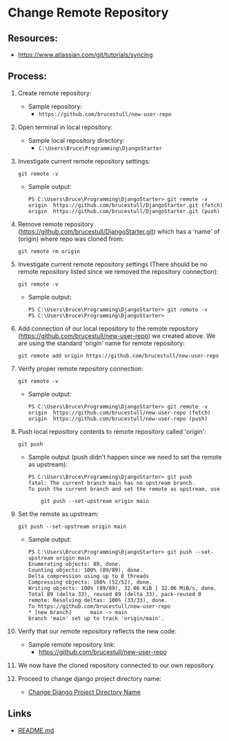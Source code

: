 # Change Remote Repository

## Resources:
* https://www.atlassian.com/git/tutorials/syncing

## Process:

1. Create remote repository:
    * Sample repository:
        * `https://github.com/brucestull/new-user-repo`

1. Open terminal in local repository:
    * Sample local repository directory:
        * `C:\Users\Bruce\Programming\DjangoStarter`

1. Investigate current remote repository settings:
    ```
    git remote -v
    ```
    * Sample output:
        ```
        PS C:\Users\Bruce\Programming\DjangoStarter> git remote -v
        origin  https://github.com/brucestull/DjangoStarter.git (fetch)
        origin  https://github.com/brucestull/DjangoStarter.git (push)
        ```
1. Remove remote repository (https://github.com/brucestull/DjangoStarter.git) which has a 'name' of (origin) where repo was cloned from:
    ```
    git remote rm origin
    ```

1. Investigate current remote repository settings (There should be no remote repository listed since we removed the repository connection):
    ```
    git remote -v
    ```
    * Sample output:
        ```
        PS C:\Users\Bruce\Programming\DjangoStarter> git remote -v
        PS C:\Users\Bruce\Programming\DjangoStarter>
        ```

1. Add connection of our local repository to the remote repository (https://github.com/brucestull/new-user-repo) we created above. We are using the standard 'origin' name for remote repository:
    ```
    git remote add origin https://github.com/brucestull/new-user-repo
    ```

1. Verify proper remote repository connection:
    ```
    git remote -v
    ```
    * Sample output:
        ```
        PS C:\Users\Bruce\Programming\DjangoStarter> git remote -v
        origin  https://github.com/brucestull/new-user-repo (fetch)
        origin  https://github.com/brucestull/new-user-repo (push)
        ```

1. Push local repository contents to remote repository called 'origin':
    ```
    git push
    ```
    * Sample output (push didn't happen since we need to set the remote as upstream):
        ```
        PS C:\Users\Bruce\Programming\DjangoStarter> git push
        fatal: The current branch main has no upstream branch.
        To push the current branch and set the remote as upstream, use

            git push --set-upstream origin main
        ```

1. Set the remote as upstream:
    ```
    git push --set-upstream origin main
    ```
    * Sample output:
        ```
        PS C:\Users\Bruce\Programming\DjangoStarter> git push --set-upstream origin main
        Enumerating objects: 89, done.
        Counting objects: 100% (89/89), done.
        Delta compression using up to 8 threads
        Compressing objects: 100% (52/52), done.
        Writing objects: 100% (89/89), 32.06 KiB | 32.06 MiB/s, done.
        Total 89 (delta 33), reused 89 (delta 33), pack-reused 0
        remote: Resolving deltas: 100% (33/33), done.
        To https://github.com/brucestull/new-user-repo
        * [new branch]      main -> main
        branch 'main' set up to track 'origin/main'.
        ```

1. Verify that our remote repository reflects the new code:
    * Sample remote repository link:
        * https://github.com/brucestull/new-user-repo

1. We now have the cloned repository connected to our own repository.

1. Proceed to change django project directory name:
    * [Change Django Project Directory Name](change_django_project_directory_name.md)

## Links
* [README.md](../README.md)